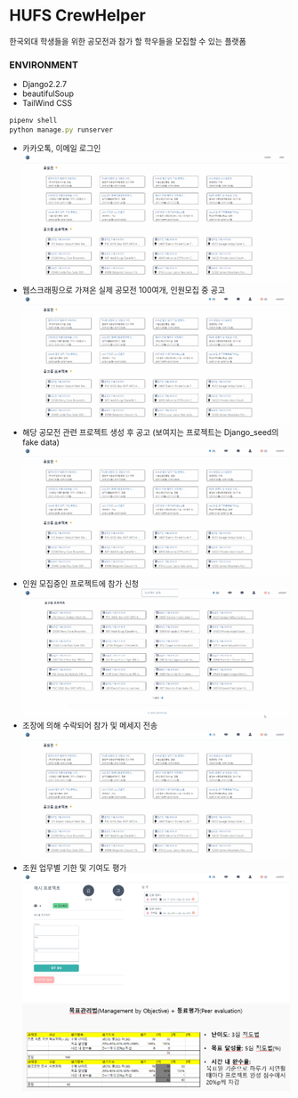 # HUFS CrewHelper

한국외대 학생들을 위한 공모전과 참가 할 학우들을 모집할 수 있는 플랫폼

### ENVIRONMENT
- Django2.2.7
- beautifulSoup
- TailWind CSS

```javascript
pipenv shell
python manage.py runserver
```

- 카카오톡, 이메일 로그인
![LOGIN](demo/Login.gif)
- 웹스크래핑으로 가져온 실제 공모전 100여개, 인원모집 중 공고
![](demo/Home.gif)
- 해당 공모전 관련 프로젝트 생성 후 공고 (보여지는 프로젝트는 Django_seed의 fake data)
![](demo/projectAddMarket.gif)
- 인원 모집중인 프로젝트에 참가 신청
![](demo/ApplyAndLove.gif)
- 조장에 의해 수락되어 참가 및 메세지 전송
![](demo/acceptApply.gif)
- 조원 업무별 기한 및 기여도 평가
![](demo/Job.gif)
![](demo/evaluation.png)
